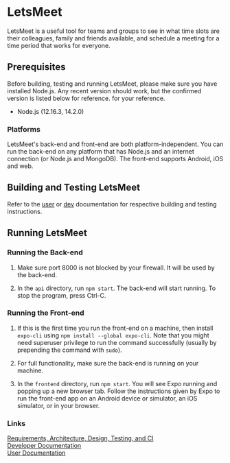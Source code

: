 # LetsMeet

LetsMeet is a useful tool for teams and groups to see in what time slots are
their colleagues, family and friends available, and schedule a meeting for a
time period that works for everyone.

## Prerequisites

Before building, testing and running LetsMeet, please make sure you have
installed Node.js. Any recent version should work, but the confirmed
version is listed below for reference.
for your reference.

- Node.js (12.16.3, 14.2.0)

### Platforms

LetsMeet's back-end and front-end are both platform-independent. You can run
the back-end on any platform that has Node.js and an internet connection (or Node.js and MongoDB). The
front-end supports Android, iOS and web.

## Building and Testing LetsMeet

Refer to the [user](https://github.com/milannair/LetsMeet/wiki/User-Documentation) or [dev](https://github.com/milannair/LetsMeet/wiki/Developer-Documentation) documentation for respective building and testing instructions.

## Running LetsMeet

### Running the Back-end

1. Make sure port 8000 is not blocked by your firewall. It will be used by the
   back-end.

2. In the `api` directory, run `npm start`. The back-end will start running.
   To stop the program, press Ctrl-C.

### Running the Front-end

1. If this is the first time you run the front-end on a machine, then install
   `expo-cli` using `npm install --global expo-cli`. Note that you might need
   superuser privilege to run the command successfully (usually by prepending
   the command with `sudo`).

2. For full functionality, make sure the back-end is running on your machine.

3. In the `frontend` directory, run `npm start`. You will see Expo running and
   popping up a new browser tab. Follow the instructions given by Expo to run
   the front-end app on an Android device or simulator, an iOS simulator, or in
   your browser.

### Links
[Requirements, Architecture, Design, Testing, and CI](https://docs.google.com/document/d/1dkohsmQGX5KDGNGMGTPQ_vPJNPvdhAjXJFZqr1CVU9Q/edit?usp=sharing)<br/>
[Developer Documentation](https://github.com/milannair/LetsMeet/wiki/Developer-Documentation)<br/>
[User Documentation](https://github.com/milannair/LetsMeet/wiki/User-Documentation)
